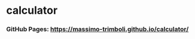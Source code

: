 # calculator
### GitHub Pages: <a href="https://massimo-trimboli.github.io/calculator/">https://massimo-trimboli.github.io/calculator/</a>
